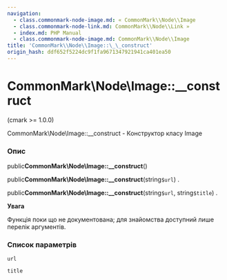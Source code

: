 ```yaml
---
navigation:
  - class.commonmark-node-image.md: « CommonMark\\Node\\Image
  - class.commonmark-node-link.md: CommonMark\\Node\\Link »
  - index.md: PHP Manual
  - class.commonmark-node-image.md: CommonMark\\Node\\Image
title: 'CommonMark\\Node\\Image::\_\_construct'
origin_hash: ddf652f5224dc9f1fa9671347921941ca401ea50
---
```

# CommonMark\\Node\\Image::\_\_construct

(cmark >= 1.0.0)

CommonMark\\Node\\Image::\_\_construct - Конструктор класу Image

### Опис

public**CommonMark\\Node\\Image::\_\_construct**()

public**CommonMark\\Node\\Image::\_\_construct**(string`$url`) .

public**CommonMark\\Node\\Image::\_\_construct**(string`$url`, string`$title`) .

**Увага**

Функція поки що не документована; для знайомства доступний лише перелік аргументів.

### Список параметрів

`url`

`title`
